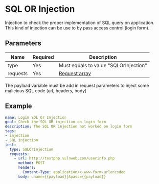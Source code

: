 # SQL OR Injection

Injection to check the proper implementation of SQL query on application.
This kind of injection can be use to by pass access control (login form).

## Parameters

| Name        | Required | Description 
| ----------- | -------- | ------------
| type        | Yes      | Must equals to value "SQLOrInjection"
| requests    | Yes      | [Request array](./request.MD)

The payload variable must be add in request parameters to inject some malicious SQL code (url, headers, body)

## Example

```yaml
name: Login SQL Or Injection
goal: Check the SQL OR injection on login form
description: The SQL OR injection not worked on login form
tags:
- injection
- SQL injection
test:
  type: SQLOrInjection
  requests:
    - url: http://testphp.vulnweb.com/userinfo.php
      method: POST
      headers:
        Content-Type: application/x-www-form-urlencoded
      body: uname={{payload}}&pass={{payload}}
```